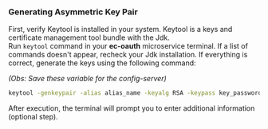 ### Generating Asymmetric Key Pair

First, verify Keytool is installed in your system. Keytool is a keys and certificate management tool bundle with the Jdk.<br>
Run `keytool` command in your **ec-oauth** microservice terminal. If a list of commands doesn't appear, recheck your Jdk installation. If everything is correct, generate the keys using the following command:

_(Obs: Save these variable for the config-server)_

```bash
keytool -genkeypair -alias alias_name -keyalg RSA -keypass key_password -keystore src/main/resources/keystore/keystore_name.jks -storepass keystore_password -validity days
```

After execution, the terminal will prompt you to enter additional information (optional step).
